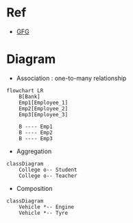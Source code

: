 # Ref
- [GFG](https://www.geeksforgeeks.org/association-composition-aggregation-java/)

# Diagram
- Association : one-to-many relationship
```mermaid
flowchart LR
    B[Bank]
    Emp1[Employee_1]
    Emp2[Employee_2]
    Emp3[Employee_3]
    
    B ---- Emp1
    B ---- Emp2
    B ---- Emp3
```
- Aggregation
```mermaid
classDiagram
    College o-- Student
    College o-- Teacher
```
- Composition
```mermaid
classDiagram
    Vehicle *-- Engine
    Vehicle *-- Tyre
```